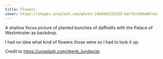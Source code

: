 ```yaml
---
title: Flowers
cover: https://images.unsplash.com/photo-1489442513325-6e77bc98de06?auto=format&fit=crop&w=746&q=80
---
```

A shallow focus picture of planted bunches of daffodils with the Palace of Westminster as backdrop.

I had no idea what kind of flowers those were so I had to look it up.

Credit to https://unsplash.com/@erik_lundqvist.